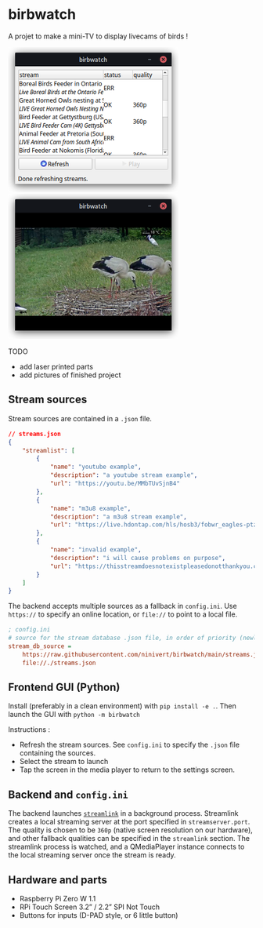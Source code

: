 # birbwatch

A projet to make a mini-TV to display livecams of birds !

![screenshot of the gui](assets/screenshot_gui.png) ![screenshot of the gui](assets/screenshot_player.png)

TODO
- add laser printed parts
- add pictures of finished project

## Stream sources

Stream sources are contained in a `.json` file. 

```json
// streams.json
{
	"streamlist": [
		{
			"name": "youtube example",
			"description": "a youtube stream example",
			"url": "https://youtu.be/MMbTUvSjnB4"
		},
		{
			"name": "m3u8 example",
			"description": "a m3u8 stream example",
			"url": "https://live.hdontap.com/hls/hosb3/fobwr_eagles-ptz.stream/playlist.m3u8"
		},
		{
			"name": "invalid example",
			"description": "i will cause problems on purpose",
			"url": "https://thisstreamdoesnotexistpleasedonotthankyou.com"
		}
	]
}
```

The backend accepts multiple sources as a fallback in `config.ini`. Use `https://` to specify an online location, or `file://` to point to a local file.

```ini
; config.ini
# source for the stream database .json file, in order of priority (newline separated list)
stream_db_source =
	https://raw.githubusercontent.com/ninivert/birbwatch/main/streams.json
	file://./streams.json
```

## Frontend GUI (Python)

Install (preferably in a clean environment) with `pip install -e .`.
Then launch the GUI with `python -m birbwatch`

Instructions :
- Refresh the stream sources. See `config.ini` to specify the `.json` file containing the sources.
- Select the stream to launch
- Tap the screen in the media player to return to the settings screen.

## Backend and `config.ini`

The backend launches [`streamlink`](https://streamlink.github.io/) in a background process. Streamlink creates a local streaming server at the port specified in `streamserver.port`. The quality is chosen to be `360p` (native screen resolution on our hardware), and other fallback qualities can be specified in the `streamlink` section. The streamlink process is watched, and a QMediaPlayer instance connects to the local streaming server once the stream is ready.

## Hardware and parts

- Raspberry Pi Zero W 1.1
- RPi Touch Screen 3.2” / 2.2” SPI Not Touch
- Buttons for inputs (D-PAD style, or 6 little button)